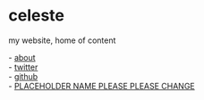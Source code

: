 # celeste

my website, home of content

\- [about](/about)  
\- [twitter](https://twitter.com/parafactual)  
\- [github](https://github.com/cosmicoptima)  
\- [PLACEHOLDER NAME PLEASE PLEASE CHANGE](https://discord.gg/j5cs9MZJkT)
